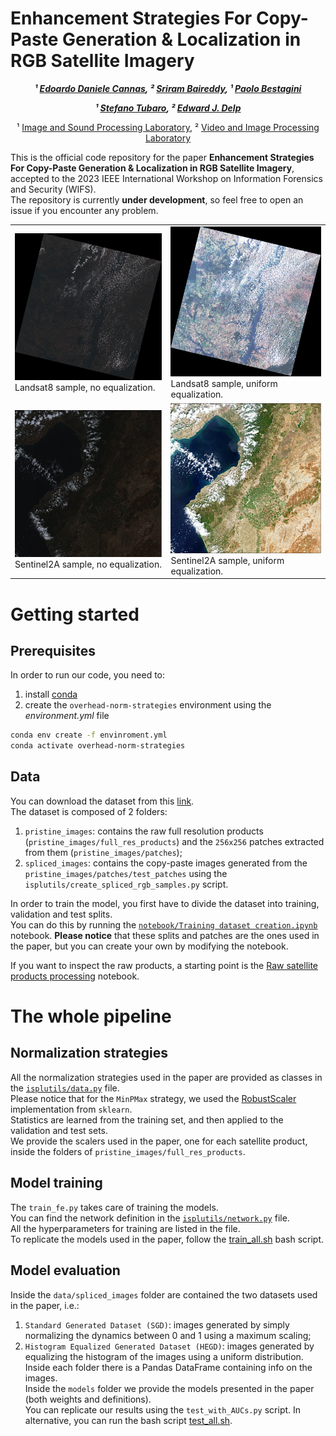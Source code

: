 # Enhancement Strategies For Copy-Paste Generation & Localization in RGB Satellite Imagery 
<div align="center">
  
<!-- **Authors:** -->

**_¹ [Edoardo Daniele Cannas](linkedin.com/in/edoardo-daniele-cannas-9a7355146/), ² [Sriram Baireddy](https://www.linkedin.com/in/sbairedd/), ¹ [Paolo Bestagini](https://www.linkedin.com/in/paolo-bestagini-390b461b4/)_**

**_¹ [Stefano Tubaro](https://www.linkedin.com/in/stefano-tubaro-73aa9916/), ² [Edward J. Delp](https://www.linkedin.com/in/ejdelp/)_**


<!-- **Affiliations:** -->

¹ [Image and Sound Processing Laboratory](http://ispl.deib.polimi.it/), ² [Video and Image Processing Laboratory](https://engineering.purdue.edu/~ips/index.html)
</div>

This is the official code repository for the paper **Enhancement Strategies For Copy-Paste Generation & Localization in RGB Satellite Imagery**, accepted to the 2023 IEEE International Workshop on Information Forensics and Security (WIFS).  
The repository is currently **under development**, so feel free to open an issue if you encounter any problem.

<table>
  <tr>
    <td>
        <img src="assets/landsat8_no_equalization.png">
        Landsat8 sample, no equalization.
    </td>
    <td>
        <img src="assets/landsat8_uniform_equalization.png">
        Landsat8 sample, uniform equalization.
    </td>
  </tr>
  <tr>
    <td>
        <img src="assets/sentinel2a_no_equalization.png">
        Sentinel2A sample, no equalization.
    </td>
    <td>
        <img src="assets/sentinel2a_uniform_equalization.png">
        Sentinel2A sample, uniform equalization.
    </td>
  </tr>
</table>

# Getting started

## Prerequisites
In order to run our code, you need to:
1. install [conda](https://docs.conda.io/en/latest/miniconda.html)
2. create the `overhead-norm-strategies` environment using the *environment.yml* file
```bash
conda env create -f envinroment.yml
conda activate overhead-norm-strategies
```

## Data
You can download the dataset from this [link](https://www.dropbox.com/scl/fo/tr3r1ncmc0id58myc0ijf/h?rlkey=w0y5ohnya1t79smpon2w6za8m&dl=0).  
The dataset is composed of 2 folders:
1. `pristine_images`: contains the raw full resolution products (`pristine_images/full_res_products`) and the `256x256` patches extracted from them (`pristine_images/patches`);
2. `spliced_images`: contains the copy-paste images generated from the `pristine_images/patches/test_patches` using the `isplutils/create_spliced_rgb_samples.py` script.

In order to train the model, you first have to divide the dataset into training, validation and test splits.  
You can do this by running the [`notebook/Training dataset creation.ipynb`](notebooks/Training%20dataset%20creation.ipynb) notebook.
**Please notice** that these splits and patches are the ones used in the paper, but you can create your own by modifying the notebook.  

If you want to inspect the raw products, a starting point is the [Raw satellite products processing](notebooks/Raw%20satellite%20products%20processing.ipynb) notebook.  

# The whole pipeline
## Normalization strategies
All the normalization strategies used in the paper are provided as classes in the [`isplutils/data.py`](isplutils/data.py) file.  
Please notice that for the `MinPMax` strategy, we used the [RobustScaler](https://scikit-learn.org/stable/modules/generated/sklearn.preprocessing.RobustScaler.html) implementation from `sklearn`.  
Statistics are learned from the training set, and then applied to the validation and test sets.  
We provide the scalers used in the paper, one for each satellite product, inside the folders of `pristine_images/full_res_products`.

## Model training
The `train_fe.py` takes care of training the models.  
You can find the network definition in the [`isplutils/network.py`](isplutils/network.py) file.  
All the hyperparameters for training are listed in the file.  
To replicate the models used in the paper, follow the [train_all.sh](bash_scripts/train_all.sh) bash script.

## Model evaluation
Inside the `data/spliced_images` folder are contained the two datasets used in the paper, i.e.:
1. `Standard Generated Dataset (SGD)`: images generated by simply normalizing the dynamics between 0 and 1 using a maximum scaling;
2. `Histogram Equalized Generated Dataset (HEGD)`: images generated by equalizing the histogram of the images using a uniform distribution.
Inside each folder there is a Pandas DataFrame containing info on the images.  
Inside the `models` folder we provide the models presented in the paper (both weights and definitions).  
You can replicate our results using the `test_with_AUCs.py` script. In alternative, you can run the bash script [test_all.sh](bash_scripts/test_all.sh).